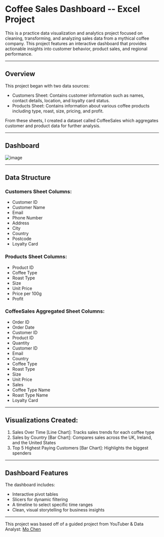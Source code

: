 # Coffee Sales Dashboard -- Excel Project 

This is a practice data visualization and analytics project focused on cleaning, transforming, and analyzing sales data from a mythical coffee company. This project features an interactive dashboard that provides actionable insights into customer behavior, product sales, and regional performance. 

-----

## Overview 

This project began with two data sources: 
- Customers Sheet: Contains customer information such as names, contact details, location, and loyalty card status.
- Products Sheet: Contains information about various coffee products including type, roast, size, pricing, and profit.

From these sheets, I created a dataset called CoffeeSales which aggregates customer and product data for further analysis.

-----

## Dashboard
![image](https://github.com/user-attachments/assets/682ac4d6-7c84-4f23-9e75-4672e7ca06d8)

-----

## Data Structure 

### Customers Sheet Columns: 
- Customer ID
- Customer Name
- Email
- Phone Number
- Address
- City
- Country
- Postcode
- Loyalty Card

### Products Sheet Columns: 
- Product ID
- Coffee Type
- Roast Type
- Size
- Unit Price
- Price per 100g
- Profit

### CoffeeSales Aggregated Sheet Columns: 
- Order ID
- Order Date
- Customer ID
- Product ID
- Quantity
- Customer ID 
- Email 
- Country 
- Coffee Type 
- Roast Type 
- Size
- Unit Price 
- Sales 
- Coffee Type Name 
- Roast Type Name
- Loyalty Card

-----

## Visualizations Created: 
1. Sales Over Time [Line Chart]: Tracks sales trends for each coffee type
2. Sales by Country [Bar Chart]: Compares sales across the UK, Ireland, and the United States
3. Top 5 Highest Paying Customers [Bar Chart]: Highlights the biggest spenders

-----

## Dashboard Features 

The dashboard includes:
- Interactive pivot tables
- Slicers for dynamic filtering
- A timeline to select specific time ranges
- Clean, visual storytelling for business insights

------
This project was based off of a guided project from YouTuber & Data Analyst: [Mo Chen](https://www.youtube.com/watch?v=m13o5aqeCbM&t=3112s)
